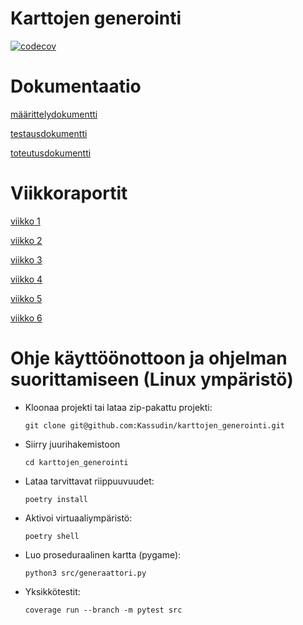 # Karttojen generointi
[![codecov](https://codecov.io/gh/Kassudin/karttojen_generointi/branch/main/graph/badge.svg)](https://app.codecov.io/gh/Kassudin/karttojen_generointi)

# Dokumentaatio
[määrittelydokumentti](https://github.com/Kassudin/karttojen_generointi/blob/main/dokumentaatio/m%C3%A4%C3%A4rittelydokumentti.md)

[testausdokumentti](https://github.com/Kassudin/karttojen_generointi/blob/main/dokumentaatio/testausdokumentti.md)

[toteutusdokumentti](https://github.com/Kassudin/karttojen_generointi/blob/main/dokumentaatio/toteutusdokumentti.md)

# Viikkoraportit
[viikko 1](https://github.com/Kassudin/karttojen_generointi/blob/main/dokumentaatio/viikkoraportit/viikko1.md)

[viikko 2](https://github.com/Kassudin/karttojen_generointi/blob/main/dokumentaatio/viikkoraportit/viikko2.md)

[viikko 3](https://github.com/Kassudin/karttojen_generointi/blob/main/dokumentaatio/viikkoraportit/viikko3.md)

[viikko 4](https://github.com/Kassudin/karttojen_generointi/blob/main/dokumentaatio/viikkoraportit/viikko4.md)

[viikko 5](https://github.com/Kassudin/karttojen_generointi/blob/main/dokumentaatio/viikkoraportit/viikko5.md)

[viikko 6](https://github.com/Kassudin/karttojen_generointi/blob/main/dokumentaatio/viikkoraportit/viikko6.md)

# Ohje käyttöönottoon ja ohjelman suorittamiseen (Linux ympäristö)

- Kloonaa projekti tai lataa zip-pakattu projekti:
  ```
  git clone git@github.com:Kassudin/karttojen_generointi.git
  ```
- Siirry juurihakemistoon 
  ```
  cd karttojen_generointi
  ```
  
- Lataa tarvittavat riippuuvuudet:
  ```
  poetry install
  ```
- Aktivoi virtuaaliympäristö:
   ```
  poetry shell
   ```
- Luo proseduraalinen kartta (pygame):
   ```
  python3 src/generaattori.py
   ```
- Yksikkötestit:
   ```
  coverage run --branch -m pytest src
   ```

